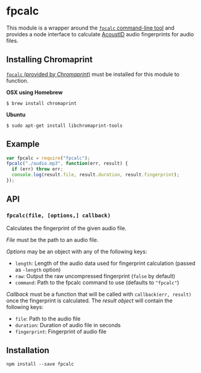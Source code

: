 # fpcalc

This module is a wrapper around the [`fpcalc` command-line tool][chromaprint]
and provides a node interface to calculate [AcoustID][] audio
fingerprints for audio files.

[chromaprint]: http://acoustid.org/chromaprint
[acoustid]: http://acoustid.org/

## Installing Chromaprint

[`fpcalc` (provided by *Chromaprint*)][chromaprint] must be installed for
this module to function.

**OSX using Homebrew**

```
$ brew install chromaprint
```

**Ubuntu**

```
$ sudo apt-get install libchromaprint-tools
```

## Example

```js
var fpcalc = require("fpcalc");
fpcalc("./audio.mp3", function(err, result) {
  if (err) throw err;
  console.log(result.file, result.duration, result.fingerprint);
});
```

## API

### `fpcalc(file, [options,] callback)`

Calculates the fingerprint of the given audio file.

*File* must be the path to an audio file.

*Options* may be an object with any of the following keys:

 * `length`: Length of the audio data used for fingerprint calculation
   (passed as `-length` option)
 * `raw`: Output the raw uncompressed fingerprint (`false` by default)
 * `command`: Path to the fpcalc command to use (defaults to `"fpcalc"`)

*Callback* must be a function that will be called with `callback(err,
result)` once the fingerprint is calculated. The *result object* will
contain the following keys:

 * `file`: Path to the audio file
 * `duration`: Duration of audio file in seconds
 * `fingerprint`: Fingerprint of audio file

## Installation

```
npm install --save fpcalc
```
